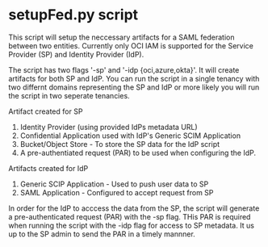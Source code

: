 # setupFed.py script
This script will setup the neccessary artifacts for a SAML federation between two entities.
Currently only OCI IAM is supported for the Service Provider (SP) and Identity Provider (IdP).

The script has two flags '-sp' and '-idp {oci,azure,okta}'.  It will create artifacts for both SP and IdP.  You can run the script in a single tenancy with two differnt domains representing the SP and IdP or more likely you will run the script in two seperate tenancies.

Artifact created for SP
  1. Identity Provider (using provided IdPs metadata URL)
  2. Confidential Application used with IdP's Generic SCIM Application
  3. Bucket/Object Store - To store the SP data for the IdP script
  4. A pre-authentiated request (PAR) to be used when configuring the IdP.

Artifacts created for IdP
  1. Generic SCIP Application - Used to push user data to SP
  2. SAML Application - Configured to accept request from SP

In order for the IdP to acccess the data from the SP, the script will generate a pre-authenticated request (PAR) with the -sp flag. THis PAR is required when running the script with the -idp flag for access to SP metadata.  It us up to the SP admin to send the PAR in a timely mannner.
